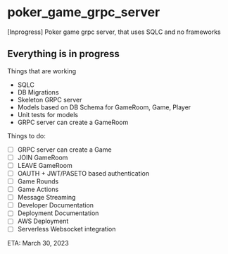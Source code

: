 # poker_game_grpc_server
[Inprogress] Poker game grpc server, that uses SQLC and no frameworks

## Everything is in progress
Things that are working
* SQLC
* DB Migrations
* Skeleton GRPC server
* Models based on DB Schema for GameRoom, Game, Player
* Unit tests for models
* GRPC server can create a GameRoom

Things to do:
- [ ] GRPC server can create a Game
- [ ] JOIN GameRoom
- [ ] LEAVE GameRoom
- [ ] OAUTH + JWT/PASETO based authentication
- [ ] Game Rounds
- [ ] Game Actions
- [ ] Message Streaming
- [ ] Developer Documentation
- [ ] Deployment Documentation
- [ ] AWS Deployment
- [ ] Serverless Websocket integration

ETA: March 30, 2023

  